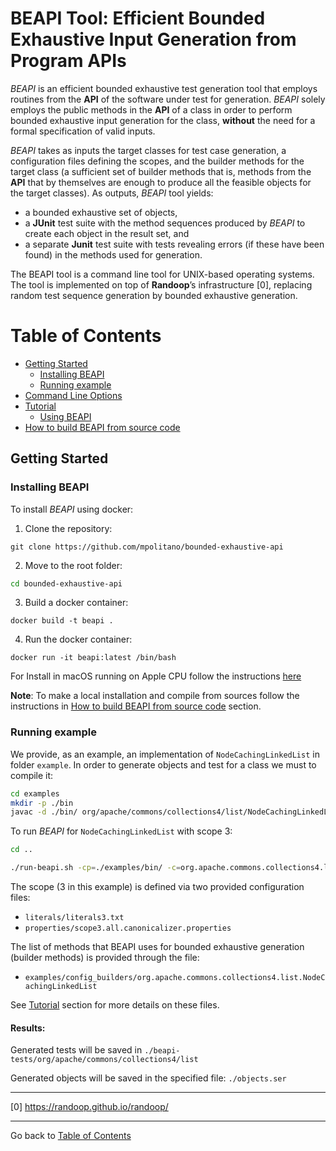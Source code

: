 # BEAPI Tool: Efficient Bounded Exhaustive Input Generation from Program APIs

*BEAPI* is an efficient bounded exhaustive test generation tool that employs routines from the **API** of the software under test for generation. *BEAPI* solely employs the public methods in the **API** of a class in order to perform bounded exhaustive input generation for the class, **without** the need for a formal specification of valid inputs. 


*BEAPI* takes as inputs the target classes for test case generation, a configuration files defining the scopes, and the builder methods for the target class (a sufficient set of builder methods that is, methods from the **API** that by themselves are enough to produce all the feasible objects for the target classes). As outputs, *BEAPI* tool yields:
- a bounded exhaustive set of objects,
- a **JUnit**  test suite with the method sequences produced by *BEAPI* to create each object in the result set, and
- a separate **Junit** test suite with tests revealing errors (if these have been found) in the methods used for generation.

The BEAPI tool is a command line tool for UNIX-based operating systems. The tool is implemented on top of **Randoop**’s infrastructure [0], replacing random test sequence generation by bounded exhaustive generation.

# Table of Contents

- [Getting Started](#gettingstarted)
    - [Installing BEAPI](#installingbeapi)
    - [Running example](#example)
- [Command Line Options](commandsLine.md)
- [Tutorial](tutorial.md)
    - [Using BEAPI](tutorial.md) 
- [How to build BEAPI from source code](buildBEAPI.md)


<a name="gettingStarted"></a>
## Getting Started

<a name="installingbeapi"></a>
### Installing BEAPI

To install  *BEAPI* using docker:

1. Clone the repository:

```
git clone https://github.com/mpolitano/bounded-exhaustive-api
```
2. Move to the root folder:

```bash
cd bounded-exhaustive-api
```

3. Build a docker container:

```
docker build -t beapi .

```

4. Run the docker container:

```
docker run -it beapi:latest /bin/bash
```

For Install in macOS running on Apple CPU follow the instructions [here](appleCPUInstall.md)


**Note**: To make a local installation and compile from sources follow the instructions in 
[How to build BEAPI from source code](buildBEAPI.md) section. 





<a name="example"></a>
### Running example

We provide, as an example, an implementation of ``NodeCachingLinkedList`` in folder ```example```. In order to generate objects and test for a class  we must to compile it:


```bash
cd examples
mkdir -p ./bin
javac -d ./bin/ org/apache/commons/collections4/list/NodeCachingLinkedList.java
```
To run *BEAPI* for ```NodeCachingLinkedList``` with scope 3:


```bash
cd ..
```
```bash
./run-beapi.sh -cp=./examples/bin/ -c=org.apache.commons.collections4.list.NodeCachingLinkedList -l=literals/literals3.txt -b=properties/scope3.all.canonicalizer.properties -m=examples/config_builders/org.apache.commons.collections4.list.NodeCachingLinkedList -s=objects.ser -d=beapi-tests -p=org.apache.commons.collections4.list

```

The scope (3  in this example) is defined via two provided configuration files: 

- ```literals/literals3.txt```
- ```properties/scope3.all.canonicalizer.properties```
 
The list of methods that BEAPI uses for bounded exhaustive generation (builder methods) is provided through the file: 

- ```examples/config_builders/org.apache.commons.collections4.list.NodeCachingLinkedList```

See [Tutorial](tutorial.md) section for more details on these files.

#### Results:

Generated tests will be saved in ```./beapi-tests/org/apache/commons/collections4/list```

Generated objects will be saved in the specified file: ```./objects.ser```


* * *
[0] https://randoop.github.io/randoop/
* * *

Go back to [Table of Contents](#table-of-contents)



